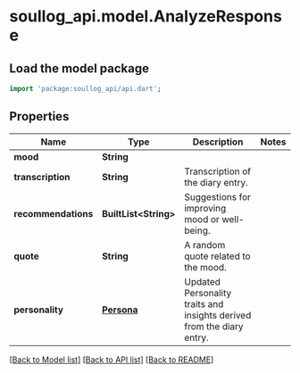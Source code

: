 # soullog_api.model.AnalyzeResponse

## Load the model package
```dart
import 'package:soullog_api/api.dart';
```

## Properties
Name | Type | Description | Notes
------------ | ------------- | ------------- | -------------
**mood** | **String** |  | 
**transcription** | **String** | Transcription of the diary entry. | 
**recommendations** | **BuiltList&lt;String&gt;** | Suggestions for improving mood or well-being. | 
**quote** | **String** | A random quote related to the mood. | 
**personality** | [**Persona**](Persona.md) | Updated Personality traits and insights derived from the diary entry. | 

[[Back to Model list]](../README.md#documentation-for-models) [[Back to API list]](../README.md#documentation-for-api-endpoints) [[Back to README]](../README.md)


